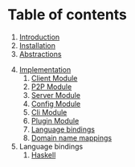 
# Table of contents
1. [Introduction](Introduction.md)
2. [Installation](Installation.md)
3. [Abstractions](Abstractions.md)
<!-- 3. [Design Architecture](DesignArchtectureIntro.md)
   1. [Client Module](ClientArchitecture.md)
   2. [P2P Module](P2PArchitecture.md)
   3. [Server Module](ServerArchitecture.md) -->
4. [Implementation](Implementation.md) 
   1. [Client Module](ClientImplementation.md)
   2. [P2P Module](P2PImplementation.md)
   3. [Server Module](ServerImplementation.md)
   4. [Config Module](ConfigImplementation.md)
   5. [Cli Module](CliImplementation.md)
   6. [Plugin Module](PluginImplementation.md)
   7. [Language bindings](Bindings.md)
   8. [Domain name mappings](Bindings.md)
5. Language bindings
   1. [Haskell](haskell/index.html)

